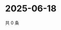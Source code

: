 # 2025-06-18

共 0 条

<!-- BEGIN ZHIHUVIDEO -->
<!-- 最后更新时间 Wed Jun 18 2025 04:13:08 GMT+0800 (China Standard Time) -->

<!-- END ZHIHUVIDEO -->
